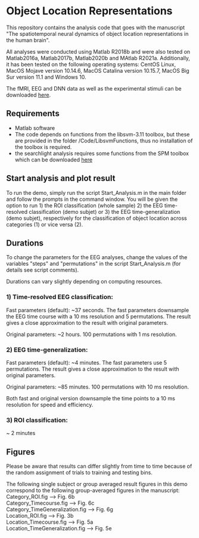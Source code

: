 # Object Location Representations



This repository contains the analysis code that goes with the manuscript "The spatiotemporal neural dynamics of object location representations in the human brain". 

All analyses were conducted using Matlab R2018b and were also tested on Matlab2016a, Matlab2017b, Matlab2020b and MAtlab R2021a. Additionally, it has been tested on the following operating systems: CentOS Linux, MacOS Mojave version 10.14.6, MacOS Catalina version 10.15.7, MacOS Big Sur version 11.1 and Windows 10.

The fMRI, EEG and DNN data as well as the experimental stimuli can be downloaded [here](https://osf.io/7zswn/?view_only=db183dde8f4b406aaba5dfc0dd0ae67d).


## Requirements

- Matlab software
- The code depends on functions from the libsvm-3.11 toolbox, but these are provided in the folder /Code/LibsvmFunctions, thus no installation of the toolbox is required.
- the searchlight analysis requires some functions from the SPM toolbox which can be downloaded [here](https://www.fil.ion.ucl.ac.uk/spm/software/spm12/)

## Start analysis and plot result

To run the demo, simply run the script Start_Analysis.m in the main folder and follow the prompts in the command window. You will be given the option to run 1) the ROI classification (whole sample) 2) the EEG time-resolved classification (demo subjet) or 3) the EEG time-generalization (demo subjet), respectively for the classification of object location across categories (1) or vice versa (2).


## Durations

To change the parameters for the EEG analyses, change the values of the variables "steps" and "permutations" in the script Start_Analysis.m (for details see script comments).

Durations can vary slightly depending on computing resources. 

### 1) Time-resolved EEG classification: 

Fast parameters (default): ~37 seconds. The fast parameters downsample the EEG time course with a 10 ms resolution and 5 permutations. The result gives a close approximation to the result with original parameters.

Original parameters: ~2 hours. 100 permutations with 1 ms resolution.


### 2) EEG time-generalization:

Fast parameters (default): ~4 minutes. The fast parameters use 5 permutations. The result gives a close approximation to the result with original parameters.

Original parameters: ~85 minutes. 100 permutations with 10 ms resolution. 

Both fast and original version downsample the time points to a 10 ms resolution for speed and efficiency.


### 3) ROI classification:

~ 2 minutes


## Figures

Please be aware that results can differ slightly from time to time because of the random assignment of trials to training and testing bins.

The following single subject or group averaged result figures in this demo correspond to the following group-averaged figures in the manuscript: \
Category_ROI.fig --> Fig. 6b \
Category_Timecourse.fig --> Fig. 6c \
Category_TimeGeneralization.fig --> Fig. 6g \
Location_ROI.fig --> Fig. 3b \
Location_Timecourse.fig --> Fig. 5a \
Location_TimeGeneralization.fig --> Fig. 5e
